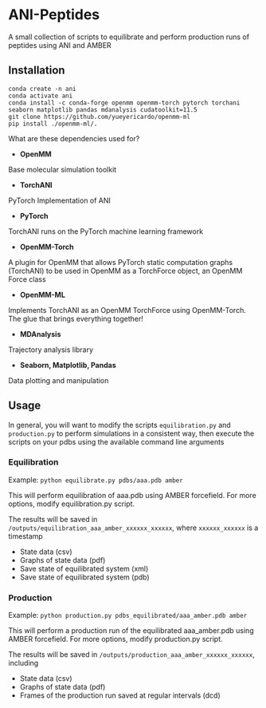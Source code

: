 # ANI-Peptides

A small collection of scripts to equilibrate and perform production runs of peptides using ANI and AMBER

## Installation

```
conda create -n ani 
conda activate ani
conda install -c conda-forge openmm openmm-torch pytorch torchani seaborn matplotlib pandas mdanalysis cudatoolkit=11.5
git clone https://github.com/yueyericardo/openmm-ml
pip install ./openmm-ml/.
```

What are these dependencies used for?

*   **OpenMM**

 Base molecular simulation toolkit

*   **TorchANI**

 PyTorch Implementation of ANI

*   **PyTorch**

 TorchANI runs on the PyTorch machine learning framework 

*   **OpenMM-Torch**

 A plugin for OpenMM that allows PyTorch static computation graphs (TorchANI) to be used in OpenMM as a TorchForce object, an OpenMM Force class 

*   **OpenMM-ML**

 Implements TorchANI as an OpenMM TorchForce using OpenMM-Torch. The glue that brings everything together!

*   **MDAnalysis**

 Trajectory analysis library

*   **Seaborn, Matplotlib, Pandas**

 Data plotting and manipulation

## Usage

In general, you will want to modify the scripts `equilibration.py` and `production.py` to perform simulations in a consistent way, then execute the scripts on your pdbs using the available command line arguments

### Equilibration

Example: `python equilibrate.py pdbs/aaa.pdb amber`

This will perform equilibration of aaa.pdb using AMBER forcefield. For more options, modify equilibration.py script.

The results will be saved in `/outputs/equilibration_aaa_amber_xxxxxx_xxxxxx`, where `xxxxxx_xxxxxx` is a timestamp
- State data (csv)
- Graphs of state data (pdf)
- Save state of equilibrated system (xml)
- Save state of equilibrated system (pdb)

### Production

Example: `python production.py pdbs_equilibrated/aaa_amber.pdb amber`

This will perform a production run of the equilibrated aaa_amber.pdb using AMBER forcefield. For more options, modify production.py script.

The results will be saved in `/outputs/production_aaa_amber_xxxxxx_xxxxxx`, including
- State data (csv)
- Graphs of state data (pdf)
- Frames of the production run saved at regular intervals (dcd)